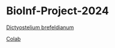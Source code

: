 # BioInf-Project-2024

[Dictyostelium brefeldianum](https://www.ncbi.nlm.nih.gov/datasets/genome/GCA_013375695.1/)

[Colab](https://colab.research.google.com/drive/1pRJF74lxANKbhnZmfAT9I9wBE0qoC7W5#scrollTo=1jytXKx8SPkL)
